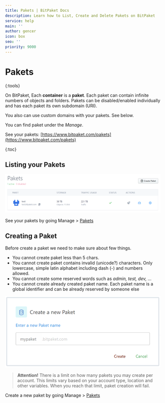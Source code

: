 ```yaml
---
title: Pakets | BitPaket Docs
description: Learn how to List, Create and Delete Pakets on BitPaket
service: help
main: ''
author: gencer
icon: box
seo: ''
priority: 9000
---
```


# Pakets
{:tools}

On BitPaket, Each **container** is a **paket**. Each paket can contain infinite numbers of objects and folders. Pakets can be disabled/enabled individually and has each paket its own subdomain (URI).

You also can use custom domains with your pakets. See below.

You can find paket under the *Manage*.

See your pakets: [https://www.bitpaket.com/pakets](https://www.bitpaket.com/pakets)

{:toc}

## Listing your Pakets

![pakets](./images/pakets_dpi.png)

See your pakets by going Manage > [Pakets](https://www.bitpaket.com/pakets)


## Creating a Paket

Before create a paket we need to make sure about few things.

* You cannot create paket less than 5 chars.
* You cannot create paket contains invalid (unicode?) characters. Only lowercase, simple latin alphabet including dash (-) and numbers allowed.
* You cannot create some reserved words such as *admin, test, dev, ...*
* You cannot create already created paket name. Each paket name is a global identifier and can be already reserved by someone else

![paket_create](./images/pakets_create.png)

> **Attention!** There is a limit on how many pakets you may create per account. This limits vary based on your account type, location and other variables. When you reach that limit, paket creation will fail.

Create a new paket by going Manage > [Pakets](https://www.bitpaket.com/pakets)

